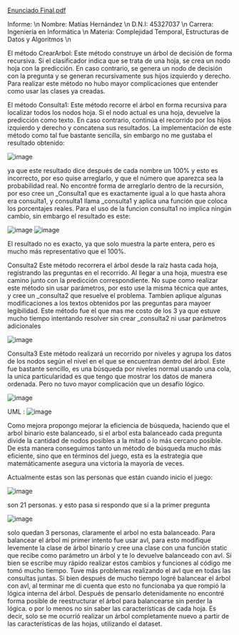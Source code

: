 [Enunciado Final.pdf](https://github.com/user-attachments/files/20114166/Enunciado.Final.pdf)

Informe: \n
Nombre: Matías Hernández \n
D.N.I: 45327037 \n
Carrera: Ingeniería en Informática \n
Materia: Complejidad Temporal, Estructuras de Datos y Algoritmos \n



El método CrearArbol: Este método construye un árbol de decisión de forma recursiva. Si el clasificador indica que se trata de una hoja, se crea un nodo hoja con la predicción. En caso contrario, se genera un nodo de decisión con la pregunta y se generan recursivamente sus hijos izquierdo y derecho.
Para realizar este método no hubo mayor complicaciones que entender como usar las clases ya creadas.


El método Consulta1: Este método recorre el árbol en forma recursiva para localizar todos los nodos hoja. Si el nodo actual es una hoja, devuelve la predicción como texto. En caso contrario, continúa el recorrido por los hijos izquierdo y derecho y concatena sus resultados.
La implementación de este método como tal fue bastante sencilla, sin embargo no me gustaba el resultado obtenido:

![image](https://github.com/user-attachments/assets/27f9fdd5-cd10-4ea4-a3f2-309671fb5e06)

ya que este resultado dice después de cada nombre un 100% y esto es incorrecto, por eso quise arreglarlo, y que el número que aparezca sea la probabilidad real.
No encontré forma de arreglarlo dentro de la recursión, por eso cree un _Consulta1 que es exactamente igual a lo que hasta ahora era consulta1, y consulta1 llama  _consulta1 y aplica una función que coloca los porcentajes reales. Para el uso de la funcion consulta1 no implica ningún cambio, sin embargo el resultado es este:

![image](https://github.com/user-attachments/assets/9ed8b6d5-dd55-4423-a1e4-37a849f98eb7)
![image](https://github.com/user-attachments/assets/bcfa1dd9-7881-4be2-b0c6-68bec3b8825b)

El resultado no es exacto, ya que solo muestra la parte entera, pero es mucho más representativo que el 100%.


Consulta2 Este método recorrera el árbol desde la raíz hasta cada hoja, registrando las preguntas en el recorrido. Al llegar a una hoja, muestra ese camino junto con la predicción correspondiente.
No supe como realizar este método sin usar parámetros, por esto use la misma técnica que antes, y cree un _consulta2 que resuelve el problema. Tambien aplique algunas modificaciones a los textos obtenidos por las preguntas para mayoer legibilidad. Este método fue el que mas me costo de los 3 ya que estuve mucho tiempo intentando resolver sin crear _consulta2 ni usar parámetros adicionales

![image](https://github.com/user-attachments/assets/273333cb-a461-4530-9731-00baeed0c865)

Consulta3 Este método realizará un recorrido por niveles y agrupa los datos de los nodos según el nivel en el que se encuentran dentro del árbol.
Este fue bastante sencillo, es una búsqueda por niveles normal usando una cola, la unica particularidad es que tengo que mostrar los datos de manera ordenada. Pero no tuvo mayor complicación que un desafío lógico. 

![image](https://github.com/user-attachments/assets/1b90c4fa-bc89-4896-b013-0b47c0e34f3f)


UML : ![image](https://github.com/user-attachments/assets/4db9dd90-df15-4c22-88ff-2c402c995a37)


Como mejora propongo mejorar la eficiencia de búsqueda, haciendo que el arbol binario este balanceado, si el arbol esta balanceado cada pregunta divide la cantidad de nodos posibles a la mitad o lo más cercano posible. De esta manera conseguimos tanto un método de búsqueda mucho más eficiente, sino que en términos del juego, esta es la estrategia que matemáticamente asegura una victoria la mayoría de veces.

Actualmente estas son las personas que están cuando inicio el juego:

![image](https://github.com/user-attachments/assets/c3e85890-555c-4b7c-8c19-e6294535060f)

son 21 personas. y esto pasa si respondo que sí a la primer pregunta

![image](https://github.com/user-attachments/assets/6e80cb7d-668a-42f7-88cd-3e1efde86ec3)

solo quedan 3 personas, claramente el arbol no esta balanceado. 
Para balancear el árbol mi primer intento fue usar avl, para esto modifique levemente la clase de árbol binario y cree una clase con una función static que recibe como parámetro un árbol y te lo devuelve balanceado con avl. Si bien se escribe muy rápido realizar estos cambios y funciones al código me tomó mucho tiempo. Tuve más problemas realizando el avl que en todas las consultas juntas.
Si bien después de mucho tiempo logré balancear el árbol con avl, al terminar me di cuenta que esto no funcionaba ya que rompió la lógica interna del árbol. Después de pensarlo detenidamente no encontré forma posible de reestructurar el árbol para balancearse sin perder la lógica. o por lo menos no sin saber las características de cada hoja. Es decir, solo se me ocurrió realizar un árbol completamente nuevo a partir de las características de las hojas, utilizando el dataset. 


